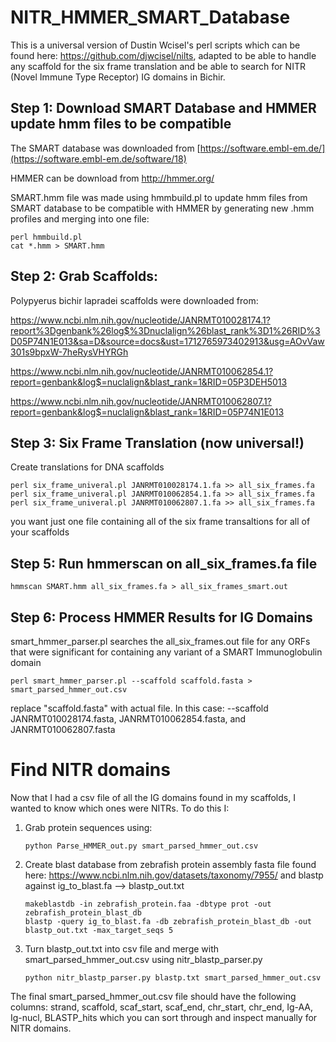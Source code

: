 # NITR_HMMER_SMART_Database

This is a universal version of Dustin Wcisel's perl scripts which can be found here: https://github.com/djwcisel/nilts, adapted to be able to handle any scaffold for the six frame translation and be able to search for NITR (Novel Immune Type Receptor) IG domains in Bichir.

## Step 1: Download SMART Database and HMMER update hmm files to be compatible
The SMART database was downloaded from [https://software.embl-em.de/](https://software.embl-em.de/software/18)

HMMER can be download from http://hmmer.org/

SMART.hmm file was made using hmmbuild.pl to update hmm files from SMART database to be compatible with HMMER by generating new .hmm profiles and merging into one file:

```
perl hmmbuild.pl
cat *.hmm > SMART.hmm
```

## Step 2: Grab Scaffolds:
Polypyerus bichir lapradei scaffolds were downloaded from: 

https://www.ncbi.nlm.nih.gov/nucleotide/JANRMT010028174.1?report%3Dgenbank%26log$%3Dnuclalign%26blast_rank%3D1%26RID%3D05P74N1E013&sa=D&source=docs&ust=1712765973402913&usg=AOvVaw301s9bpxW-7heRysVHYRGh

https://www.ncbi.nlm.nih.gov/nucleotide/JANRMT010062854.1?report=genbank&log$=nuclalign&blast_rank=1&RID=05P3DEH5013

https://www.ncbi.nlm.nih.gov/nucleotide/JANRMT010062807.1?report=genbank&log$=nuclalign&blast_rank=1&RID=05P74N1E013

## Step 3: Six Frame Translation (now universal!)

Create translations for DNA scaffolds

```
perl six_frame_univeral.pl JANRMT010028174.1.fa >> all_six_frames.fa
perl six_frame_univeral.pl JANRMT010062854.1.fa >> all_six_frames.fa 
perl six_frame_univeral.pl JANRMT010062807.1.fa >> all_six_frames.fa 
```

you want just one file containing all of the six frame transaltions for all of your scaffolds

## Step 5: Run hmmerscan on all_six_frames.fa file

```
hmmscan SMART.hmm all_six_frames.fa > all_six_frames_smart.out
```

## Step 6: Process HMMER Results for IG Domains

smart_hmmer_parser.pl searches the all_six_frames.out file for any ORFs that were significant for containing any variant of a SMART Immunoglobulin domain

```
perl smart_hmmer_parser.pl --scaffold scaffold.fasta > smart_parsed_hmmer_out.csv
```

replace "scaffold.fasta" with actual file. In this case: --scaffold JANRMT010028174.fasta, JANRMT010062854.fasta, and JANRMT010062807.fasta

# Find NITR domains

Now that I had a csv file of all the IG domains found in my scaffolds, I wanted to know which ones were NITRs. To do this I:

1. Grab protein sequences using:
   ```
   python Parse_HMMER_out.py smart_parsed_hmmer_out.csv
   ```
3. Create blast database from zebrafish protein assembly fasta file found here: https://www.ncbi.nlm.nih.gov/datasets/taxonomy/7955/ and blastp against ig_to_blast.fa --> blastp_out.txt
   
   ```
   makeblastdb -in zebrafish_protein.faa -dbtype prot -out zebrafish_protein_blast_db
   blastp -query ig_to_blast.fa -db zebrafish_protein_blast_db -out blastp_out.txt -max_target_seqs 5
   ```
6. Turn blastp_out.txt into csv file and merge with smart_parsed_hmmer_out.csv using nitr_blastp_parser.py 

    ```
   python nitr_blastp_parser.py blastp.txt smart_parsed_hmmer_out.csv
   ```

The final smart_parsed_hmmer_out.csv file should have the following columns: strand, scaffold, scaf_start, scaf_end, chr_start, chr_end, Ig-AA, Ig-nucl, BLASTP_hits which you can sort through and inspect manually for NITR domains.
